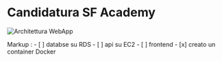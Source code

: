# Candidatura SF Academy

![Architettura WebApp](https://pbs.twimg.com/media/EV9gCc7WAAUtdEi?format=jpg&name=large)

Markup : - [ ] databse su RDS
         - [ ] api su EC2
         - [ ] frontend 
         - [x] creato un container Docker